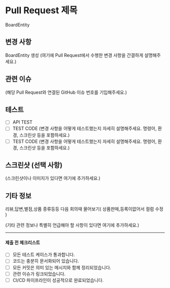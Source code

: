 <!-- Pull Request 제목 -->
# Pull Request 제목
BoardEntity

<!-- 변경 사항 -->
## 변경 사항

<!--(여기에 Pull Request에서 수행한 변경 사항을 간결하게 설명해주세요.)-->
BoardEntity 생성
(여기에 Pull Request에서 수행한 변경 사항을 간결하게 설명해주세요.)

<!-- 관련 이슈 -->
## 관련 이슈

(해당 Pull Request와 연결된 GitHub 이슈 번호를 기입해주세요.)

<!-- 테스트 -->
## 테스트
- [ ] API TEST
- [ ] TEST CODE
  (변경 사항을 어떻게 테스트했는지 자세히 설명해주세요. 명령어, 환경, 스크린샷 등을 포함하세요.)
- [ ] TEST CODE 
(변경 사항을 어떻게 테스트했는지 자세히 설명해주세요. 명령어, 환경, 스크린샷 등을 포함하세요.)

<!-- 스크린샷 (선택 사항) -->
## 스크린샷 (선택 사항)

(스크린샷이나 이미지가 있다면 여기에 추가하세요.)

<!-- 기타 정보 -->
## 기타 정보

리뷰,답변,별점,상품 종류등등 다음 회의때 물어보기( 상품판매,등록이없어서 컬럼 수정 )
<!-- (기타 관련 정보나 특별히 언급해야 할 사항이 있다면 여기에 추가하세요.)-->
(기타 관련 정보나 특별히 언급해야 할 사항이 있다면 여기에 추가하세요.)

---

#### 제출 전 체크리스트
- [ ] 모든 테스트 케이스가 통과합니다.
- [ ] 코드는 충분히 문서화되어 있습니다.
- [ ] 모든 커밋은 의미 있는 메시지와 함께 정리되었습니다.
- [ ] 관련 이슈가 링크되었습니다.
- [ ] CI/CD 파이프라인이 성공적으로 완료되었습니다.
